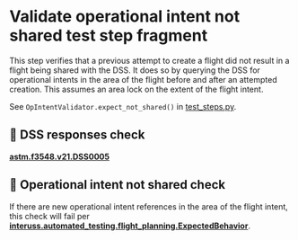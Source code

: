 # Validate operational intent not shared test step fragment

This step verifies that a previous attempt to create a flight did not result in a flight being shared with the DSS.
It does so by querying the DSS for operational intents in the area of the flight before and after an attempted creation.
This assumes an area lock on the extent of the flight intent.

See `OpIntentValidator.expect_not_shared()` in [test_steps.py](test_steps.py).

## 🛑 DSS responses check

**[astm.f3548.v21.DSS0005](../../../requirements/astm/f3548/v21.md)**

## 🛑 Operational intent not shared check
If there are new operational intent references in the area of the flight intent, this check will fail per
**[interuss.automated_testing.flight_planning.ExpectedBehavior](../../../requirements/interuss/automated_testing/flight_planning.md)**.
